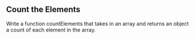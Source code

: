 ## Count the Elements
Write a function countElements that takes in an array and returns an object a count of each element in the array.
